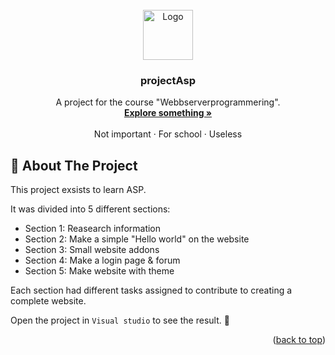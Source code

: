 
<br />
<div align="center">
  <a href="https://media0.giphy.com/media/v1.Y2lkPTc5MGI3NjExNm9iZ213NjB1dWVnNXQ2N2t1bHIwbjZqY2h2OWRrc2ExMjV3OWZ5aCZlcD12MV9pbnRlcm5hbF9naWZfYnlfaWQmY3Q9cw/IDjrgUoFMGyKqy7Rn7/giphy.gif">
    <img src="https://media0.giphy.com/media/v1.Y2lkPTc5MGI3NjExNm9iZ213NjB1dWVnNXQ2N2t1bHIwbjZqY2h2OWRrc2ExMjV3OWZ5aCZlcD12MV9pbnRlcm5hbF9naWZfYnlfaWQmY3Q9cw/IDjrgUoFMGyKqy7Rn7/giphy.gif" alt="Logo" width="80" height="80">
  </a>

  <h3 align="center">projectAsp</h3>

  <p align="center">
    A project for the course "Webbserverprogrammering".
    <br />
    <a href="https://www.youtube.com/watch?v=dQw4w9WgXcQ"><strong>Explore something »</strong></a>
    <br />
    <br />
    <a>Not important</a>
    ·
    <a>For school</a>
    ·
    <a>Useless</a>
  </p>
</div>


<!-- ABOUT THE PROJECT -->
## 🦖 About The Project

This project exsists to learn ASP.

It was divided into 5 different sections:
* Section 1: Reasearch information 
* Section 2: Make a simple "Hello world" on the website
* Section 3: Small website addons
* Section 4: Make a login page & forum
* Section 5: Make website with theme

Each section had different tasks assigned to contribute to creating a complete website.

Open the project in `Visual studio` to see the result. 🌿

<p align="right">(<a href="#readme-top">back to top</a>)</p>


